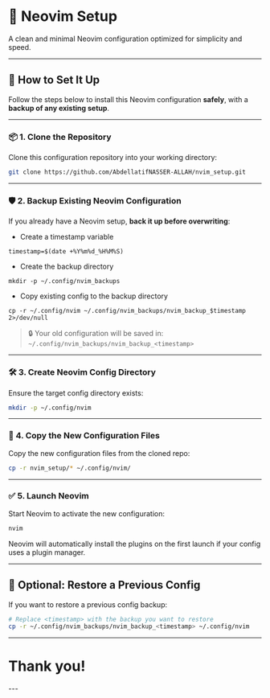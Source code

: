 # 🧠 Neovim Setup

A clean and minimal Neovim configuration optimized for simplicity and speed.

---

## 🚀 How to Set It Up

Follow the steps below to install this Neovim configuration **safely**, with a **backup of any existing setup**.

---

### 📦 1. Clone the Repository

Clone this configuration repository into your working directory:

```bash
git clone https://github.com/AbdellatifNASSER-ALLAH/nvim_setup.git
```

---

### 🛡️ 2. Backup Existing Neovim Configuration

If you already have a Neovim setup, **back it up before overwriting**:
- Create a timestamp variable
````
timestamp=$(date +%Y%m%d_%H%M%S)
````
- Create the backup directory
````
mkdir -p ~/.config/nvim_backups
````
- Copy existing config to the backup directory
````
cp -r ~/.config/nvim ~/.config/nvim_backups/nvim_backup_$timestamp 2>/dev/null
````

> 🔒 Your old configuration will be saved in: `~/.config/nvim_backups/nvim_backup_<timestamp>`

---

### 🛠️ 3. Create Neovim Config Directory

Ensure the target config directory exists:

```bash
mkdir -p ~/.config/nvim
```

---

### 📁 4. Copy the New Configuration Files

Copy the new configuration files from the cloned repo:

```bash
cp -r nvim_setup/* ~/.config/nvim/
```

---

### ✅ 5. Launch Neovim

Start Neovim to activate the new configuration:

```bash
nvim
```

Neovim will automatically install the plugins on the first launch if your config uses a plugin manager.

---

## 🔄 Optional: Restore a Previous Config

If you want to restore a previous config backup:

```bash
# Replace <timestamp> with the backup you want to restore
cp -r ~/.config/nvim_backups/nvim_backup_<timestamp> ~/.config/nvim
```

---
<p align="center">
  <h1>Thank you!</h1>
</p>
---
